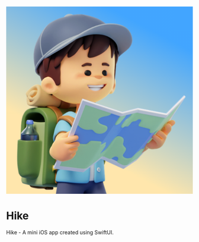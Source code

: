 ![Hike App - Logo image](https://github.com/MartinFlischman/Hike/blob/main/Hike/Assets.xcassets/AppIcons/AppIcon-Map.appiconset/AppIcon-Map.png)
# Hike

Hike - A mini iOS app created using SwiftUI.
